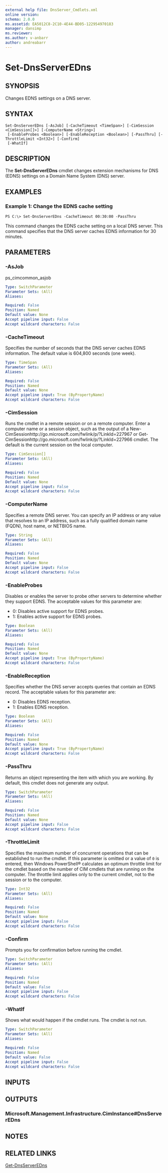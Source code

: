 ```yaml
---
external help file: DnsServer_Cmdlets.xml
online version: 
schema: 2.0.0
ms.assetid: EA5012C8-2C10-4E44-BD05-122954970183
manager: dansimp
ms.reviewer:
ms.author: v-anbarr
author: andreabarr
---
```


# Set-DnsServerEDns

## SYNOPSIS
Changes EDNS settings on a DNS server.

## SYNTAX

```
Set-DnsServerEDns [-AsJob] [-CacheTimeout <TimeSpan>] [-CimSession <CimSession[]>] [-ComputerName <String>]
 [-EnableProbes <Boolean>] [-EnableReception <Boolean>] [-PassThru] [-ThrottleLimit <Int32>] [-Confirm]
 [-WhatIf]
```

## DESCRIPTION
The **Set-DnsServerEDns** cmdlet changes extension mechanisms for DNS (EDNS) settings on a Domain Name System (DNS) server.

## EXAMPLES

### Example 1: Change the EDNS cache setting
```
PS C:\> Set-DnsServerEDns -CacheTimeout 00:30:00 -PassThru
```

This command changes the EDNS cache setting on a local DNS server.
This command specifies that the DNS server caches EDNS information for 30 minutes.

## PARAMETERS

### -AsJob
ps_cimcommon_asjob

```yaml
Type: SwitchParameter
Parameter Sets: (All)
Aliases: 

Required: False
Position: Named
Default value: None
Accept pipeline input: False
Accept wildcard characters: False
```

### -CacheTimeout
Specifies the number of seconds that the DNS server caches EDNS information.
The default value is 604,800 seconds (one week).

```yaml
Type: TimeSpan
Parameter Sets: (All)
Aliases: 

Required: False
Position: Named
Default value: None
Accept pipeline input: True (ByPropertyName)
Accept wildcard characters: False
```

### -CimSession
Runs the cmdlet in a remote session or on a remote computer.
Enter a computer name or a session object, such as the output of a New-CimSessionhttp://go.microsoft.com/fwlink/p/?LinkId=227967 or Get-CimSessionhttp://go.microsoft.com/fwlink/p/?LinkId=227966 cmdlet.
The default is the current session on the local computer.

```yaml
Type: CimSession[]
Parameter Sets: (All)
Aliases: 

Required: False
Position: Named
Default value: None
Accept pipeline input: False
Accept wildcard characters: False
```

### -ComputerName
Specifies a remote DNS server.
You can specify an IP address or any value that resolves to an IP address, such as a fully qualified domain name (FQDN), host name, or NETBIOS name.

```yaml
Type: String
Parameter Sets: (All)
Aliases: 

Required: False
Position: Named
Default value: None
Accept pipeline input: False
Accept wildcard characters: False
```

### -EnableProbes
Disables or enables the server to probe other servers to determine whether they support EDNS.
The acceptable values for this parameter are:

- 0: Disables active support for EDNS probes. 
- 1: Enables active support for EDNS probes.

```yaml
Type: Boolean
Parameter Sets: (All)
Aliases: 

Required: False
Position: Named
Default value: None
Accept pipeline input: True (ByPropertyName)
Accept wildcard characters: False
```

### -EnableReception
Specifies whether the DNS server accepts queries that contain an EDNS record.
The acceptable values for this parameter are:

- 0: Disables EDNS reception.
- 1: Enables EDNS reception.

```yaml
Type: Boolean
Parameter Sets: (All)
Aliases: 

Required: False
Position: Named
Default value: None
Accept pipeline input: True (ByPropertyName)
Accept wildcard characters: False
```

### -PassThru
Returns an object representing the item with which you are working.
By default, this cmdlet does not generate any output.

```yaml
Type: SwitchParameter
Parameter Sets: (All)
Aliases: 

Required: False
Position: Named
Default value: None
Accept pipeline input: False
Accept wildcard characters: False
```

### -ThrottleLimit
Specifies the maximum number of concurrent operations that can be established to run the cmdlet.
If this parameter is omitted or a value of `0` is entered, then Windows PowerShell® calculates an optimum throttle limit for the cmdlet based on the number of CIM cmdlets that are running on the computer.
The throttle limit applies only to the current cmdlet, not to the session or to the computer.

```yaml
Type: Int32
Parameter Sets: (All)
Aliases: 

Required: False
Position: Named
Default value: None
Accept pipeline input: False
Accept wildcard characters: False
```

### -Confirm
Prompts you for confirmation before running the cmdlet.

```yaml
Type: SwitchParameter
Parameter Sets: (All)
Aliases: 

Required: False
Position: Named
Default value: False
Accept pipeline input: False
Accept wildcard characters: False
```

### -WhatIf
Shows what would happen if the cmdlet runs.
The cmdlet is not run.

```yaml
Type: SwitchParameter
Parameter Sets: (All)
Aliases: 

Required: False
Position: Named
Default value: False
Accept pipeline input: False
Accept wildcard characters: False
```

## INPUTS

## OUTPUTS

### Microsoft.Management.Infrastructure.CimInstance#DnsServerEDns

## NOTES

## RELATED LINKS

[Get-DnsServerEDns](./Get-DnsServerEDns.md)

